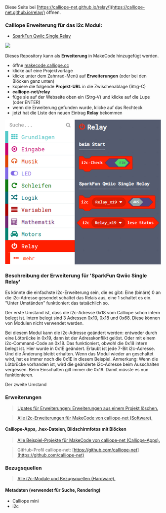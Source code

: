 
Diese Seite bei [https://calliope-net.github.io/relay/](https://calliope-net.github.io/relay/) öffnen.

### Calliope Erweiterung für das i2c Modul:

* [SparkFun Qwiic Single Relay](https://www.sparkfun.com/products/15093)

![](https://cdn.sparkfun.com//assets/parts/1/3/4/5/1/15093-SparkFun_Qwiic_Single_Relay-01.jpg)

Dieses Repository kann als **Erweiterung** in MakeCode hinzugefügt werden.

* öffne [makecode.calliope.cc](https://makecode.calliope.cc)
* klicke auf eine Projektvorlage
* klicke unter dem Zahnrad-Menü auf **Erweiterungen** (oder bei den Blöcken ganz unten)
* kopiere die folgende **Projekt-URL** in die Zwischenablage (Strg-C)
* **calliope-net/relay**
* füge sie auf der Webseite oben ein (Strg-V) und klicke auf die Lupe (oder ENTER)
* wenn die Erweiterung gefunden wurde, klicke auf das Rechteck
* jetzt hat die Liste den neuen Eintrag **Relay** bekommen

![](blocks.png)

### Beschreibung der Erweiterung für 'SparkFun Qwiic Single Relay'

Es könnte die einfachste i2c-Erweiterung sein, die es gibt: Eine (binäre) 0 an die i2c-Adresse gesendet schaltet das Relais aus, eine 1 schaltet es ein.
"Unter Umständen" funktioniert das tatsächlich so.

Der erste Umstand ist, dass die i2c-Adresse 0x18 vom Calliope schon intern belegt ist. Intern belegt sind 3 Adressen 0x10, 0x18 und 0x68. 
Diese können von Modulen nicht verwendet werden.

Bei diesem Modul kann die i2c-Adresse geändert werden: entweder durch eine Lötbrücke in 0x19, dann ist der Adresskonflikt gelöst.
Oder mit einem i2c-Command-Code an 0x18. Das funktioniert, obwohl die 0x18 intern belegt ist. Hier wurde in 0x1E geändert. Erlaubt ist jede 7-Bit i2c-Adresse.
Und die Änderung bleibt erhalten. Wenn das Modul wieder an geschaltet wird, hat es immer noch die 0x1E in diesem Beispiel.
Anmerkung: Wenn die Lötbrücke vorhanden ist, wird die geänderte i2c-Adresse beim Ausschalten vergessen. Beim Einschalten gilt immer die 0x19. Damit müsste es nun funktionieren.

Der zweite Umstand




### Erweiterungen

> [Upates für Erweiterungen; Erweiterungen aus einem Projekt löschen.](https://calliope-net.github.io/i2c-liste#updates)

> [Alle i2c-Erweiterungen für MakeCode von calliope-net (Software).](https://calliope-net.github.io/i2c-liste#erweiterungen)

#### Calliope-Apps, .hex-Dateien, Bildschirmfotos mit Blöcken

> [Alle Beispiel-Projekte für MakeCode von calliope-net (Calliope-Apps).](https://calliope-net.github.io/i2c-liste#programmierbeispiele)

> GitHub-Profil calliope-net: [https://github.com/calliope-net](https://github.com/calliope-net)

### Bezugsquellen

> [Alle i2c-Module und Bezugsquellen (Hardware).](https://calliope-net.github.io/i2c-liste#bezugsquellen)

#### Metadaten (verwendet für Suche, Rendering)

* Calliope mini
* i2c
